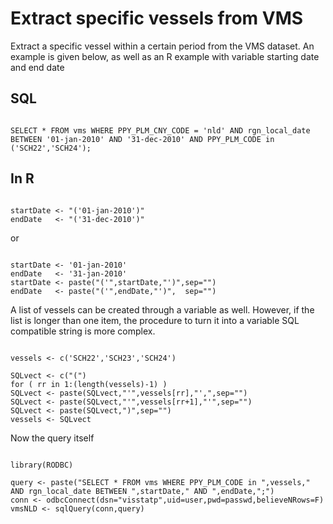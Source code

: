 # Extract specific vessels from VMS #
Extract a specific vessel within a certain period from the VMS dataset. An example is given below, as well as an R example with variable starting date and end date

## SQL ##
```

SELECT * FROM vms WHERE PPY_PLM_CNY_CODE = 'nld' AND rgn_local_date BETWEEN '01-jan-2010' AND '31-dec-2010' AND PPY_PLM_CODE in ('SCH22','SCH24');
```
## In R ##
```

startDate <- "('01-jan-2010')"
endDate   <- "('31-dec-2010')"
```
or
```

startDate <- '01-jan-2010'
endDate   <- '31-jan-2010'
startDate <- paste("('",startDate,"')",sep="")
endDate   <- paste("('",endDate,"')",  sep="")
```
A list of vessels can be created through a variable as well. However, if the list is longer than one item, the procedure to turn it into a variable SQL compatible string is more complex.
```

vessels <- c('SCH22','SCH23','SCH24')

SQLvect <- c("(")
for ( rr in 1:(length(vessels)-1) )
SQLvect <- paste(SQLvect,"'",vessels[rr],"',",sep="")
SQLvect <- paste(SQLvect,"'",vessels[rr+1],"'",sep="")
SQLvect <- paste(SQLvect,")",sep="")
vessels <- SQLvect
```
Now the query itself
```

library(RODBC)

query <- paste("SELECT * FROM vms WHERE PPY_PLM_CODE in ",vessels," AND rgn_local_date BETWEEN ",startDate," AND ",endDate,";")
conn <- odbcConnect(dsn="visstatp",uid=user,pwd=passwd,believeNRows=F)
vmsNLD <- sqlQuery(conn,query)
```